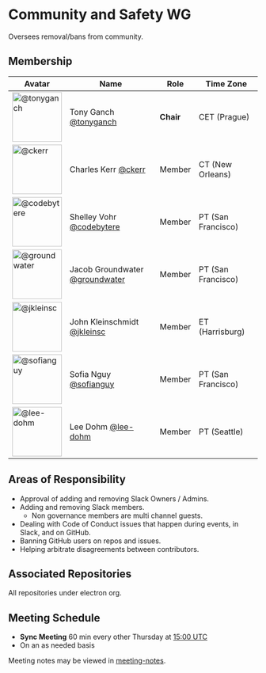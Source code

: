 # Community and Safety WG

Oversees removal/bans from community.

## Membership

| Avatar | Name | Role | Time Zone |
| -------------------------------------------|----------------------|----------------------------| -------- |
| <img src="https://github.com/tonyganch.png" width=100 alt="@tonyganch">  | Tony Ganch [@tonyganch](https://github.com/tonyganch) | **Chair** | CET (Prague) |
| <img src="https://github.com/ckerr.png" width=100 alt="@ckerr">  | Charles Kerr [@ckerr](https://github.com/ckerr) | Member | CT (New Orleans) |
| <img src="https://github.com/codebytere.png" width=100 alt="@codebytere">  | Shelley Vohr [@codebytere](https://github.com/codebytere) | Member | PT (San Francisco) |
| <img src="https://github.com/groundwater.png" width=100 alt="@groundwater">  | Jacob Groundwater [@groundwater](https://github.com/groundwater) | Member | PT (San Francisco) |
| <img src="https://github.com/jkleinsc.png" width=100 alt="@jkleinsc">  | John Kleinschmidt [@jkleinsc](https://github.com/jkleinsc) | Member | ET (Harrisburg) |
| <img src="https://github.com/sofianguy.png" width=100 alt="@sofianguy">  | Sofia Nguy [@sofianguy](https://github.com/sofianguy) | Member | PT (San Francisco) |
| <img src="https://github.com/lee-dohm.png" width=100 alt="@lee-dohm"> | Lee Dohm [@lee-dohm](https://github.com/lee-dohm) | Member | PT (Seattle) |

## Areas of Responsibility

* Approval of adding and removing Slack Owners / Admins.
* Adding and removing Slack members.
  * Non governance members are multi channel guests.
* Dealing with Code of Conduct issues that happen during events, in Slack, and on GitHub.
* Banning GitHub users on repos and issues.
* Helping arbitrate disagreements between contributors.

## Associated Repositories

All repositories under electron org.

## Meeting Schedule

* **Sync Meeting** 60 min every other Thursday at [15:00 UTC](https://duckduckgo.com/?q=15%3A00+UTC&ia=answer)
* On an as needed basis

Meeting notes may be viewed in [meeting-notes](meeting-notes).
